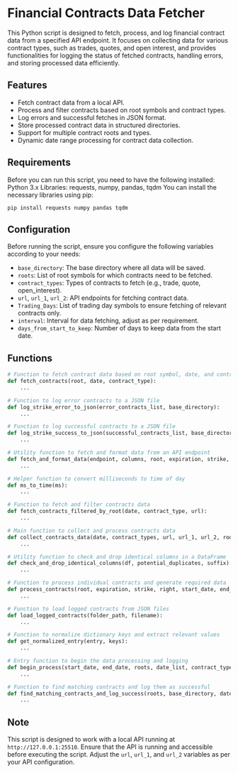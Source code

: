 # Financial Contracts Data Fetcher

This Python script is designed to fetch, process, and log financial contract data from a specified API endpoint. It focuses on collecting data for various contract types, such as trades, quotes, and open interest, and provides functionalities for logging the status of fetched contracts, handling errors, and storing processed data efficiently.

## Features
- Fetch contract data from a local API.
- Process and filter contracts based on root symbols and contract types.
- Log errors and successful fetches in JSON format.
- Store processed contract data in structured directories.
- Support for multiple contract roots and types.
- Dynamic date range processing for contract data collection.

## Requirements
Before you can run this script, you need to have the following installed:
Python 3.x
Libraries: requests, numpy, pandas, tqdm
You can install the necessary libraries using pip:

```
pip install requests numpy pandas tqdm
```

## Configuration
Before running the script, ensure you configure the following variables according to your needs:

- `base_directory`: The base directory where all data will be saved.
- `roots`: List of root symbols for which contracts need to be fetched.
- `contract_types`: Types of contracts to fetch (e.g., trade, quote, open_interest).
- `url`, `url_1`, `url_2`: API endpoints for fetching contract data.
- `Trading_Days`: List of trading day symbols to ensure fetching of relevant contracts only.
- `interval`: Interval for data fetching, adjust as per requirement.
- `days_from_start_to_keep`: Number of days to keep data from the start date.



## Functions 
```python
# Function to fetch contract data based on root symbol, date, and contract type
def fetch_contracts(root, date, contract_type):
    ...

# Function to log error contracts to a JSON file
def log_strike_error_to_json(error_contracts_list, base_directory):
    ...

# Function to log successful contracts to a JSON file
def log_strike_success_to_json(successful_contracts_list, base_directory):
    ...

# Utility function to fetch and format data from an API endpoint
def fetch_and_format_data(endpoint, columns, root, expiration, strike, right, start_date, end_date):
    ...

# Helper function to convert milliseconds to time of day
def ms_to_time(ms):
    ...

# Function to fetch and filter contracts data
def fetch_contracts_filtered_by_root(date, contract_type, url):
    ...

# Main function to collect and process contracts data
def collect_contracts_data(date, contract_types, url, url_1, url_2, roots, base_directory):
    ...

# Utility function to check and drop identical columns in a DataFrame
def check_and_drop_identical_columns(df, potential_duplicates, suffix):
    ...

# Function to process individual contracts and generate required data
def process_contracts(root, expiration, strike, right, start_date, end_date, interval, base_directory):
    ...

# Function to load logged contracts from JSON files
def load_logged_contracts(folder_path, filename):
    ...

# Function to normalize dictionary keys and extract relevant values
def get_normalized_entry(entry, keys):
    ...

# Entry function to begin the data processing and logging
def begin_process(start_date, end_date, roots, date_list, contract_types, url, url_1, url_2, Trading_Days, base_directory, special_roots, _root1, _root2, _root3, _root4, _root4, interval, days_from_start_to_keep):
    ...

# Function to find matching contracts and log them as successful
def find_matching_contracts_and_log_success(roots, base_directory, date_list):
    ...
```

## Note
This script is designed to work with a local API running at `http://127.0.0.1:25510`. Ensure that the API is running and accessible before executing the script. Adjust the `url`, `url_1`, and `url_2` variables as per your API configuration.
